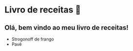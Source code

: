 # Livro de receitas :hamburger:

## Olá, bem vindo ao meu livro de receitas!

* Strogonoff de frango
* Pavê

